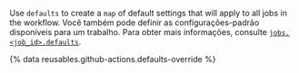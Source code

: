 Use `defaults` to create a `map` of default settings that will apply to all jobs in the workflow. Você também pode definir as configurações-padrão disponíveis para um trabalho. Para obter mais informações, consulte [`jobs.<job_id>.defaults`](/actions/using-workflows/workflow-syntax-for-github-actions#jobsjob_iddefaults).

{% data reusables.github-actions.defaults-override %}